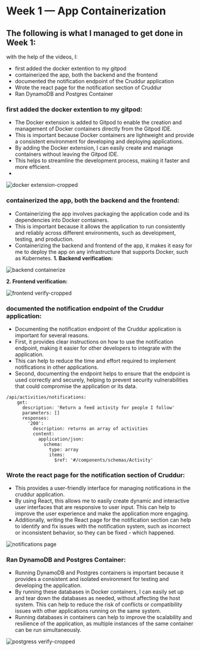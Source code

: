 # Week 1 — App Containerization

## The following is what I managed to get done in Week 1:

with the help of the videos, I:
- first added the docker extention to my gitpod
- containerized the app, both the backend and the frontend
- documented the notification endpoint of the Cruddur application
- Wrote the react page for the notification section of Cruddur
- Ran DynamoDB and Postgres Container

### **first added the docker extention to my gitpod:**
- The Docker extension is added to Gitpod to enable the creation and management of Docker containers directly from the Gitpod IDE. 
- This is important because Docker containers are lightweight and provide a consistent environment for developing and deploying applications. 
- By adding the Docker extension, I can easily create and manage containers without leaving the Gitpod IDE. 
- This helps to streamline the development process, making it faster and more efficient.
- 
![docker extension-cropped](https://user-images.githubusercontent.com/117948251/221643253-6e461bfe-e3b2-488a-937e-95193c96c9ad.png)

### **containerized the app, both the backend and the frontend:**
- Containerizing the app involves packaging the application code and its dependencies into Docker containers.
- This is important because it allows the application to run consistently and reliably across different environments, such as development, testing, and production. 
- Containerizing the backend and frontend of the app, it makes it easy for me to deploy the app on any infrastructure that supports Docker, such as Kubernetes. 
**1. Backend verification:**

![backend containerize](https://user-images.githubusercontent.com/117948251/221643897-f95bbd2e-f243-4eef-b392-6c59ff806ddc.png)

**2. Frontend verification:**

![frontend verify-cropped](https://user-images.githubusercontent.com/117948251/221646241-331da8d6-ec5b-40ac-9f13-90066c79a3eb.png)

### **documented the notification endpoint of the Cruddur application:**
- Documenting the notification endpoint of the Cruddur application is important for several reasons. 
- First, it provides clear instructions on how to use the notification endpoint, making it easier for other developers to integrate with the application. 
- This can help to reduce the time and effort required to implement notifications in other applications. 
- Second, documenting the endpoint helps to ensure that the endpoint is used correctly and securely, helping to prevent security vulnerabilities that could compromise the application or its data.

```
/api/activities/notifications:
    get:
      description: 'Return a feed activity for people I follow'
      parameters: []
      responses:
        '200':
          description: returns an array of activities
          content:
            application/json:
              schema:
                type: array
                items:
                  $ref: '#/components/schemas/Activity'
```

### **Wrote the react page for the notification section of Cruddur:**
- This provides a user-friendly interface for managing notifications in the cruddur application. 
- By using React, this allows me to easily create dynamic and interactive user interfaces that are responsive to user input. This can help to improve the user experience and make the application more engaging. 
- Additionally, writing the React page for the notification section can help to identify and fix issues with the notification system, such as incorrect or inconsistent behavior, so they can be fixed - which happened.

![notifications page](https://user-images.githubusercontent.com/117948251/221648871-df9feaf5-d367-44e7-b2f8-702fa0454685.png)

### **Ran DynamoDB and Postgres Container:**
- Running DynamoDB and Postgres containers is important because it provides a consistent and isolated environment for testing and developing the application. 
- By running these databases in Docker containers, I can easily set up and tear down the databases as needed, without affecting the host system. This can help to reduce the risk of conflicts or compatibility issues with other applications running on the same system. 
- Running databases in containers can help to improve the scalability and resilience of the application, as multiple instances of the same container can be run simultaneously.

![postgress verify-cropped](https://user-images.githubusercontent.com/117948251/221651581-1217e617-55d9-4f73-92de-924ef6e92ec5.png)
